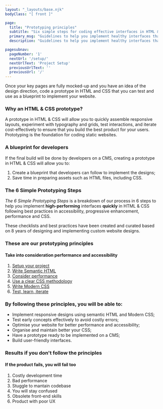 ```yaml
---
layout: "_layouts/base.njk" 
bodyClass: "[ front ]"

page:
  title: "Prototyping principles"
  subtitle: "Six simple steps for coding effective interfaces in HTML & CSS"
  primary_msg: "Guidelines to help you implement healthy interfaces that add real business value and deliver good user experience."
  description: "Guidelines to help you implement healthy interfaces that add real business value and deliver good user experience."

pagesubnav:
  pageNumber: '1'
  nextUrl: '/setup/'
  nextUrlText: 'Project Setup'
  previousUrlText: ''
  previousUrl: '/'
---
```


Once your key pages are fully mocked-up and you have an idea of the design direction, code a prototype in HTML and CSS that you can test and use as a blueprint to implement your website.

### Why an HTML & CSS prototype?

A prototype in HTML & CSS will allow you to quickly assemble responsive layouts, experiment with typography and grids, test interactions, and iterate cost-effectively to ensure that you build the best product for your users.
Prototyping is the foundation for coding static websites.

### A blueprint for developers

If the final build will be done by developers on a CMS, creating a prototype in HTML & CSS will allow you to:

<ol class="content-list">
  <li>Create a blueprint that developers can follow to implement the designs;</li>
  <li>Save time in preparing assets such as HTML files, including CSS.</li>
</ol>

### The 6 Simple Prototyping Steps

<em>The 6 Simple Prototyping Steps</em> is a breakdown of our process in 6 steps to help you implement <strong>high-performing</strong> interfaces <strong>quickly</strong> in HTML &amp; CSS following best practices in accessibility, progressive enhancement, performance and CSS.

These checklists and best practices have been created and curated based on 8 years of designing and implementing custom website designs.

### These are our prototyping principles
#### Take into consideration performance and accessibility

<ol class="special-list bg-primary-color">
   <li><a href="/setup/">Setup your project</a></li>
   <li><a href="/semantic-html/">Write Semantic HTML</a></li>	 
   <li><a href="/performance/">Consider performance</a></li>
   <li><a href="/css-architecture/">Use a clear CSS methodology</a></li>
   <li><a href="/modern-css/">Write Modern CSS</a></li>
   <li><a href="/testing/">Test, learn, iterate</a></li>	 	                   	          	          
</ol> 	              
 
### By following these principles, you will be able to:
 
*   Implement responsive designs using semantic HTML and Modern CSS;
*   Test early concepts effectively to avoid costly errors;
*   Optimise your website for better performance and accessibility;
*   Organise and maintain better your CSS;
*   Have a prototype ready to be implemented on a CMS;
*   Build user-friendly interfaces.

### Results if you don't follow the principles
#### If the product fails, you will fail too
    
<ol class="special-list bg-alert-color">
      <li>Costly development time</li>
      <li>Bad performance</li>
      <li>Stuggle to mantain codebase</li>
      <li>You will stay confused</li>
      <li>Obsolete front-end skills</li>
      <li>Product with poor UX</li>	 	                   	          	          
 </ol> 